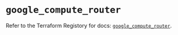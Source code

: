 # `google_compute_router`

Refer to the Terraform Registory for docs: [`google_compute_router`](https://registry.terraform.io/providers/hashicorp/google/4.82.0/docs/resources/compute_router).
